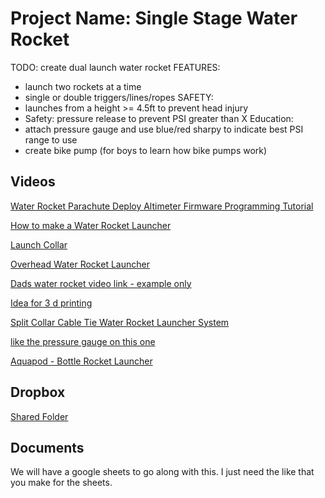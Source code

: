 # Project Name: Single Stage Water Rocket
TODO: create dual launch water rocket 
FEATURES:
 - launch two rockets at a time 
 - single or double triggers/lines/ropes
SAFETY: 
  - launches from a height >= 4.5ft to prevent head injury
  - Safety: pressure release to prevent PSI greater than X
Education: 
 - attach pressure gauge and use blue/red sharpy to indicate best PSI range to use
 - create bike pump (for boys to learn how bike pumps work)
 

## Videos
[Water Rocket Parachute Deploy Altimeter Firmware Programming Tutorial](https://www.youtube.com/watch?v=OrcEw346bdA)

[How to make a Water Rocket Launcher](https://www.youtube.com/watch?v=hJf7DHApz2Y&list=PLK6-a7u-VQfmqPL_loUs0Q1idKfswCHf)

[Launch Collar](https://www.youtube.com/watch?v=iAQv_8aqf2w)

[Overhead Water Rocket Launcher](https://www.youtube.com/watch?v=icQhLT4QCO8)

[Dads water rocket video link - example only](https://www.youtube.com/watch?v=hJf7DHApz2Y&list=PLK6-a7u-VQfmqPL_loUs0Q1idKfswCHfv)

[Idea for 3 d printing](https://www.youtube.com/watch?v=wQ23RjVMojY&t=244s)

[Split Collar Cable Tie Water Rocket Launcher System](https://www.youtube.com/watch?v=T0dKc0fkVko)

[like the pressure gauge on this one](https://www.youtube.com/watch?v=CwJ4ITykf1s)

[Aquapod - Bottle Rocket Launcher](https://www.youtube.com/watch?v=VqJHjX5ZmZM)

## Dropbox
[Shared Folder](https://www.dropbox.com/home/water-rocket-single-stage)

## Documents 
We will have a google sheets to go along with this. I just need the like that you make for the sheets. 

